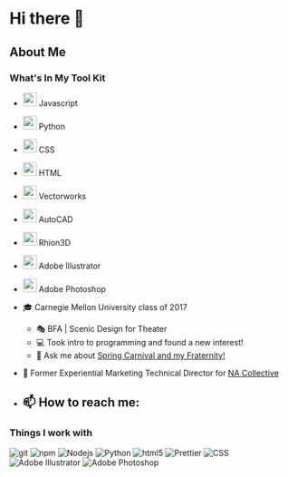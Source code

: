 # Hi there 👋

## About Me

### What's In My Tool Kit
- <img src="https://cdn.jsdelivr.net/npm/programming-languages-logos@0.0.3/src/javascript/javascript_24x24.png" height="24"> Javascript
- <img src="https://cdn.jsdelivr.net/npm/programming-languages-logos@0.0.3/src/python/python_24x24.png" height="24"> Python
- <img src="https://cdn.jsdelivr.net/npm/programming-languages-logos@0.0.3/src/css/css_24x24.png" height="24"> CSS
- <img src="https://cdn.jsdelivr.net/npm/programming-languages-logos@0.0.3/src/html/html_24x24.png" height="24"> HTML
- <img src="https://static.macupdate.com/products/9329/m/vectorworks-viewer-logo.png?v=1568294827" height="24"> Vectorworks
- <img src="https://icon-library.com/images/autocad-icon/autocad-icon-6.jpg" height="24"> AutoCAD
- <img src="https://cdn.shopify.com/s/files/1/0944/0000/files/appLogo_rhinoceros.png" height="24"> Rhion3D
- <img src="https://img.pngio.com/buy-adobe-education-contact-multiblue-and-receive-discounts-for-is-there-png-in-adobe-illustrator-600_600.png" height="24"> Adobe Illustrator
- <img src="https://cdn.iconscout.com/icon/free/png-256/photoshop-8-226474.png" height="24"> Adobe Photoshop
  

- 🎓 Carnegie Mellon University class of 2017
  - 🎭 BFA | Scenic Design for Theater
  - 💻 Took intro to programming and found a new interest!
  - 💬 Ask me about [Spring Carnival and my Fraternity!](https://www.springcarnival.org/)
- 💼 Former Experiential Marketing Technical Director for [NA Collective](https://www.na-collective.com/)



- 📫 How to reach me:
  - 
<h3>Things I work with</h3>
<p>
  <!-- <img alt="React" src="https://img.shields.io/badge/-React-45b8d8?style=flat-square&logo=react&logoColor=white" />
  <img alt="Docker" src="https://img.shields.io/badge/-Docker-46a2f1?style=flat-square&logo=docker&logoColor=white" />
-->
  <img alt="git" src="https://img.shields.io/badge/-Git-F05032?style=flat-square&logo=git&logoColor=white" />
  <img alt="npm" src="https://img.shields.io/badge/-NPM-CB3837?style=flat-square&logo=npm&logoColor=white" />
  <img alt="Nodejs" src="https://img.shields.io/badge/-Nodejs-43853d?style=flat-square&logo=Node.js&logoColor=white" />
  <img alt="Python" src="https://img.shields.io/badge/-Python-3776AB?style=flat-square&logo=Python&logoColor=white" />
  <img alt="html5" src="https://img.shields.io/badge/-HTML5-E34F26?style=flat-square&logo=html5&logoColor=white" />
  <img alt="Prettier" src="https://img.shields.io/badge/-Prettier-F7B93E?style=flat-square&logo=prettier&logoColor=white" />
  <img alt="CSS" src="https://img.shields.io/badge/-CSS3-1572B6?style=flat-square&logo=CSS3&logoColor=white" />
  <img alt="Adobe Illustrator" src="https://img.shields.io/badge/?style=flat-square&logo=Illustrator" />
  <img alt="Adobe Photoshop" src="https://img.shields.io/badge/-adobe-photoshop-31A8FF&logo=adobe-photoshop&logoColor=white" />
</p>
